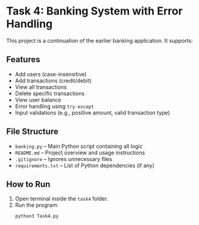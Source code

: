 # Task 4: Banking System with Error Handling

This project is a continuation of the earlier banking application. It supports:

## Features
- Add users (case-insensitive)
- Add transactions (credit/debit)
- View all transactions
- Delete specific transactions
- View user balance
- Error handling using `try-except`
- Input validations (e.g., positive amount, valid transaction type)

## File Structure
- `banking.py` – Main Python script containing all logic
- `README.md` – Project overview and usage instructions
- `.gitignore` – Ignores unnecessary files
- `requirements.txt` – List of Python dependencies (if any)

## How to Run
1. Open terminal inside the `task4` folder.
2. Run the program:
   ```bash
   python3 Task4.py
